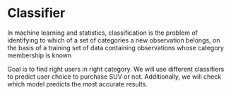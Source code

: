 # Classifier
In machine learning and statistics, classification is the problem of identifying to which of a set of categories a new observation belongs, on the basis of a training set of data containing observations whose category membership is known

Goal is to find right users in right category. We will use different classifiers to predict user choice to purchase SUV or not. Additionally, we will check which model predicts the most accurate results.
